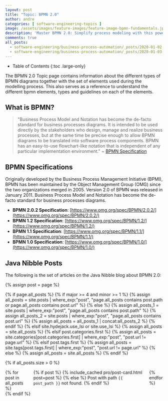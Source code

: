 ```yaml
---
layout: post
title: "Topic: BPMN 2.0"
author: andre
categories: [ software-engineering-topics ]
image: /assets/images/feature-images/feature-image-bpmn-fundamentals.jpg
description: 'Master BPMN 2.0: Simplify process modeling with this powerful standard for visualizing, analyzing, and optimizing business workflows effectively.'
comments: true
all_posts:  
  - software-engineering/business-process-automation/_posts/2020-01-02-bpmn-diagrams.md
  - software-engineering/business-process-automation/_posts/2020-01-03-bpmn-elements.md
---
```


- Table of Contents
{:toc .large-only}

The BPMN 2.0 Topic page contains information about the different types of BPMN diagrams together with the set of
elements used during the modelling process. This also serves as a reference to understand the different bpmn elements,
types and guidelines on each of the elements.

## What is BPMN?
> "Business Process Model and Notation has become the de-facto standard for business processes diagrams. It is intended
> to be used directly by the stakeholders who design, manage and realize business processes, but at the same time be
> precise enough to allow BPMN diagrams to be translated into software process components. BPMN has an easy-to-use
> flowchart-like notation that is independent of any particular implementation environment." ~ [BPMN Specification](https://www.omg.org/spec/BPMN/2.0.2/)

## BPMN  Specifications
Originally developed by the Business Process Management Initiative (BPMI), BPMN has been maintained by the Object Management Group (OMG) since the two organizations merged in 2005. Version 2.0 of BPMN was released in January 2011. Business Process Model and Notation has become the de-facto standard for business processes diagrams.

* **BPMN 2.0.2 Specification**: [https://www.omg.org/spec/BPMN/2.0.2/](https://www.omg.org/spec/BPMN/2.0.2/)
* **BPMN 1.2 Specification**: [https://www.omg.org/spec/BPMN/1.2/](https://www.omg.org/spec/BPMN/1.2/)
* **BPMN 1.1 Specification**: [https://www.omg.org/spec/BPMN/1.1/](https://www.omg.org/spec/BPMN/1.1/)
* **BPMN 1.0 Specification**: [https://www.omg.org/spec/BPMN/1.0/](https://www.omg.org/spec/BPMN/1.0/)

## Java Nibble Posts
The following is the set of articles on the Java Nibble blog about BPMN 2.0:

{% assign post = page %}

{% if page.all_posts %}
{% if major >= 4 and minor >= 1 %}
{% assign all_posts = site.posts | where_exp:"post", "page.all_posts contains post.path or page.all_posts contains post.url" %}
{% else %}
{% assign all_posts_1 = site.posts | where_exp:"post", "page.all_posts contains post.path" %}
{% assign all_posts_2 = site.posts | where_exp:"post", "page.all_posts contains post.url" %}
{% assign all_posts = all_posts_1 | concat:all_posts_2 %}
{% endif %}
{% elsif site.hydejack.use_lsi or site.use_lsi %}
{% assign all_posts = site.all_posts %}
{% elsif post.categories.first %}
{% assign all_posts = site.categories[post.categories.first] | where_exp:"post", "post.url != page.url" %}
{% elsif post.tags.first %}
{% assign all_posts = site.tags[post.tags.first] | where_exp:"post", "post.url != page.url" %}
{% else %}
{% assign all_posts = site.all_posts %}
{% endif %}

{% if all_posts.size > 0 %}
<aside class="other-projects related mb0" role="complementary">
  <div class="columns">
    {% for post in all_posts %}
      <div class="column column-1-2">
        {% if post %}
          {% include_cached pro/post-card.html post=post %}
        {% else %}
          Post with path <code>{{ post_path }}</code> not found.
        {% endif %}
      </div>
    {% endfor %}
  </div>
</aside>
{% endif %}

